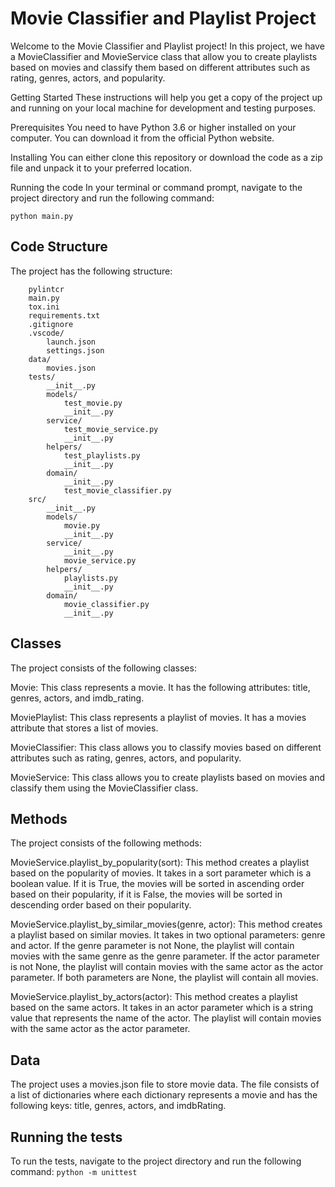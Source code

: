 # Movie Classifier and Playlist Project

Welcome to the Movie Classifier and Playlist project! In this project, we have a MovieClassifier and MovieService class that allow you to create playlists based on movies and classify them based on different attributes such as rating, genres, actors, and popularity.

Getting Started
These instructions will help you get a copy of the project up and running on your local machine for development and testing purposes.

Prerequisites
You need to have Python 3.6 or higher installed on your computer. You can download it from the official Python website.

Installing
You can either clone this repository or download the code as a zip file and unpack it to your preferred location.

Running the code
In your terminal or command prompt, navigate to the project directory and run the following command:

```python main.py```
## Code Structure
The project has the following structure:

```dailybot_test/
    pylintcr
    main.py
    tox.ini
    requirements.txt
    .gitignore
    .vscode/
        launch.json
        settings.json
    data/
        movies.json
    tests/
        __init__.py
        models/
            test_movie.py
            __init__.py
        service/
            test_movie_service.py
            __init__.py
        helpers/
            test_playlists.py
            __init__.py
        domain/
            __init__.py
            test_movie_classifier.py
    src/
        __init__.py
        models/
            movie.py
            __init__.py
        service/
            __init__.py
            movie_service.py
        helpers/
            playlists.py
            __init__.py
        domain/
            movie_classifier.py
            __init__.py
```
## Classes
The project consists of the following classes:

Movie: This class represents a movie. It has the following attributes: title, genres, actors, and imdb_rating.

MoviePlaylist: This class represents a playlist of movies. It has a movies attribute that stores a list of movies.

MovieClassifier: This class allows you to classify movies based on different attributes such as rating, genres, actors, and popularity.

MovieService: This class allows you to create playlists based on movies and classify them using the MovieClassifier class.

## Methods
The project consists of the following methods:

MovieService.playlist_by_popularity(sort): This method creates a playlist based on the popularity of movies. It takes in a sort parameter which is a boolean value. If it is True, the movies will be sorted in ascending order based on their popularity, if it is False, the movies will be sorted in descending order based on their popularity.

MovieService.playlist_by_similar_movies(genre, actor): This method creates a playlist based on similar movies. It takes in two optional parameters: genre and actor. If the genre parameter is not None, the playlist will contain movies with the same genre as the genre parameter. If the actor parameter is not None, the playlist will contain movies with the same actor as the actor parameter. If both parameters are None, the playlist will contain all movies.

MovieService.playlist_by_actors(actor): This method creates a playlist based on the same actors. It takes in an actor parameter which is a string value that represents the name of the actor. The playlist will contain movies with the same actor as the actor parameter.

## Data
The project uses a movies.json file to store movie data. The file consists of a list of dictionaries where each dictionary represents a movie and has the following keys: title, genres, actors, and imdbRating.

## Running the tests
To run the tests, navigate to the project directory and run the following command: ```python -m unittest```
